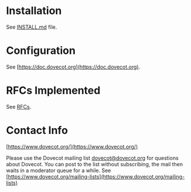 Installation
============

See [INSTALL.md](INSTALL.md) file.


Configuration
=============

See [https://doc.dovecot.org](https://doc.dovecot.org).


RFCs Implemented
================

See [RFCs](https://doc.dovecot.org/latest/core/rfc.html).

Contact Info
============

[https://www.dovecot.org/](https://www.dovecot.org/)

Please use the Dovecot mailing list dovecot@dovecot.org for questions about Dovecot. You can post to the list without subscribing, the mail then waits in a moderator queue for a while. See [https://www.dovecot.org/mailing-lists](https://www.dovecot.org/mailing-lists)
